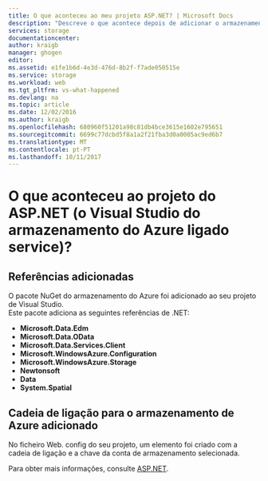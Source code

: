 ```yaml
---
title: O que aconteceu ao meu projeto ASP.NET? | Microsoft Docs
description: "Descreve o que acontece depois de adicionar o armazenamento do Azure para um projeto ASP.NET com o Visual Studio ligada a serviços"
services: storage
documentationcenter: 
author: kraigb
manager: ghogen
editor: 
ms.assetid: e1fe1b6d-4e3d-476d-8b2f-f7ade050515e
ms.service: storage
ms.workload: web
ms.tgt_pltfrm: vs-what-happened
ms.devlang: na
ms.topic: article
ms.date: 12/02/2016
ms.author: kraigb
ms.openlocfilehash: 680960f51201a98c81db4bce3615e1602e795651
ms.sourcegitcommit: 6699c77dcbd5f8a1a2f21fba3d0a0005ac9ed6b7
ms.translationtype: MT
ms.contentlocale: pt-PT
ms.lasthandoff: 10/11/2017
---
```

# <a name="what-happened-to-my-aspnet-project-visual-studio-azure-storage-connected-service"></a>O que aconteceu ao projeto do ASP.NET (o Visual Studio do armazenamento do Azure ligado service)?
## <a name="references-added"></a>Referências adicionadas
O pacote NuGet do armazenamento do Azure foi adicionado ao seu projeto de Visual Studio.  
Este pacote adiciona as seguintes referências de .NET:

* **Microsoft.Data.Edm**
* **Microsoft.Data.OData**
* **Microsoft.Data.Services.Client**
* **Microsoft.WindowsAzure.Configuration**
* **Microsoft.WindowsAzure.Storage**
* **Newtonsoft**
* **Data**
* **System.Spatial**

## <a name="connection-string-for-azure-storage-added"></a>Cadeia de ligação para o armazenamento de Azure adicionado
No ficheiro Web. config do seu projeto, um elemento foi criado com a cadeia de ligação e a chave da conta de armazenamento selecionada.

Para obter mais informações, consulte [ASP.NET](http://www.asp.net).

